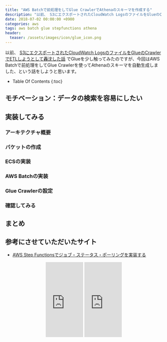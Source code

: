 ```yaml
---
title: "AWS Batchで前処理をしてGlue CrawlerでAthenaのスキーマを作成する"
description: "以前、 S3にエクスポートされたCloudWatch LogsのファイルをGlueのCrawlerでETLしようとして轟沈した話でGlueを少し触ってみたのですが、今回はAWS Batchで前処理をしてGlue CrawlerでAthenaのスキーマを自動生成しました、という話をしようと思います。"
date: 2018-07-02 00:00:00 +0900
categories: aws
tags: aws batch glue stepfunctions athena
header:
  teaser: /assets/images/icon/glue_icon.png
---
```


以前、 [S3にエクスポートされたCloudWatch LogsのファイルをGlueのCrawlerでETLしようとして轟沈した話](/aws/glue-process-cloudwatchlogs/) でGlueを少し触ってみたのですが、今回はAWS Batchで前処理をしてGlue Crawlerを使ってAthenaのスキーマを自動生成しました、という話をしようと思います。

* Table Of Contents
{:toc}

## モチベーション：データの検索を容易にしたい

## 実装してみる

### アーキテクチャ概要

### バケットの作成

### ECSの実装

### AWS Batchの実装

### Glue Crawlerの設定

### 確認してみる


## まとめ


## 参考にさせていただいたサイト

* [AWS Step Functionsでジョブ・ステータス・ポーリングを実装する](https://dev.classmethod.jp/cloud/aws/aws-step-functions-job-status-polling-cloudformation/)

<div align="center">
<iframe style="width:120px;height:240px;" marginwidth="0" marginheight="0" scrolling="no" frameborder="0" src="https://rcm-fe.amazon-adsystem.com/e/cm?ref=qf_sp_asin_til&t=soudegesu-22&m=amazon&o=9&p=8&l=as1&IS2=1&detail=1&asins=4798155160&linkId=e31b0f9652aedc2ee6735408ac519d5e&bc1=ffffff&lt1=_blank&fc1=333333&lc1=0066c0&bg1=ffffff&f=ifr">
</iframe>
<iframe style="width:120px;height:240px;" marginwidth="0" marginheight="0" scrolling="no" frameborder="0" src="https://rcm-fe.amazon-adsystem.com/e/cm?ref=qf_sp_asin_til&t=soudegesu-22&m=amazon&o=9&p=8&l=as1&IS2=1&detail=1&asins=4774196479&linkId=c178f192d7778c77187b44c226c4e071&bc1=ffffff&lt1=_blank&fc1=333333&lc1=0066c0&bg1=ffffff&f=ifr">
</iframe>
</div>
